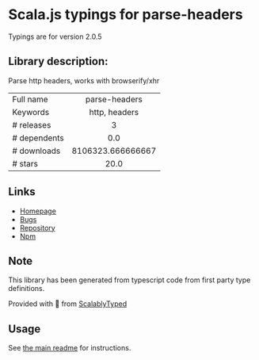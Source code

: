 
# Scala.js typings for parse-headers

Typings are for version 2.0.5

## Library description:
Parse http headers, works with browserify/xhr

|                    |                 |
| ------------------ | :-------------: |
| Full name          | parse-headers |
| Keywords           | http, headers |
| # releases         | 3 |
| # dependents       | 0.0 |
| # downloads        | 8106323.666666667 |
| # stars            | 20.0 |

## Links
- [Homepage](https://github.com/kesla/parse-headers)
- [Bugs](https://github.com/kesla/parse-headers/issues)
- [Repository](https://github.com/kesla/parse-headers)
- [Npm](https://www.npmjs.com/package/parse-headers)
    


## Note
This library has been generated from typescript code from first party type definitions.

Provided with :purple_heart: from [ScalablyTyped](https://github.com/oyvindberg/ScalablyTyped)

## Usage
See [the main readme](../../readme.md) for instructions.


